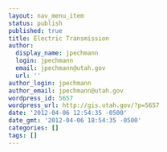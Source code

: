 ```yaml
---
layout: nav_menu_item
status: publish
published: true
title: Electric Transmission
author:
  display_name: jpechmann
  login: jpechmann
  email: jpechmann@utah.gov
  url: ''
author_login: jpechmann
author_email: jpechmann@utah.gov
wordpress_id: 5657
wordpress_url: http://gis.utah.gov/?p=5657
date: '2012-04-06 12:54:35 -0500'
date_gmt: '2012-04-06 18:54:35 -0500'
categories: []
tags: []
---
```


